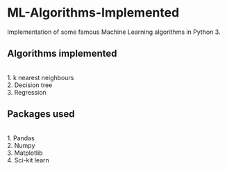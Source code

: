 # ML-Algorithms-Implemented
Implementation of some famous Machine Learning algorithms in Python 3.

## Algorithms implemented


<br>
1. k nearest neighbours
<br>
2. Decision tree
<br>
3. Regression

## Packages used

<br>
1. Pandas
<br>
2. Numpy
<br>
3. Matplotlib
<br>
4. Sci-kit learn
